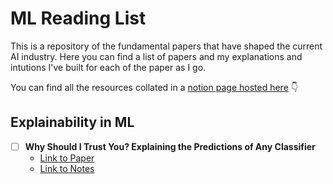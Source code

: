 # ML Reading List

This is a repository of the fundamental papers that have shaped the current AI industry. Here you can find a list of papers and my explanations and intutions I've built for each of the paper as I go.

You can find all the resources collated in a [notion page hosted here](https://www.notion.so/100-paper-challenge-aa0e53fcc7e24fe4bddd145bbb02d2b6) 👇

## Explainability in ML

- [ ] **Why Should I Trust You? Explaining the Predictions of Any Classifier**
  - [Link to Paper](https://arxiv.org/abs/1602.04938) 
  - [Link to Notes](https://catkin-mars-73a.notion.site/Why-Should-I-Trust-You-Explaining-the-Predictions-of-Any-Classifier-f6b8e53417324c3f8ab5231c697be7b1)
